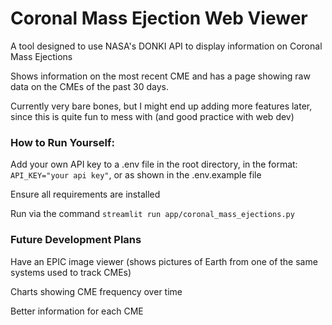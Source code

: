# Coronal Mass Ejection Web Viewer

A tool designed to use NASA's DONKI API to display information on Coronal Mass Ejections

Shows information on the most recent CME and has a page showing raw data on the CMEs of the past 30 days.

Currently very bare bones, but I might end up adding more features later, since this is quite fun to mess with (and good practice with web dev)

### How to Run Yourself:

Add your own API key to a .env file in the root directory, in the format: `API_KEY="your api key"`, or as shown in the .env.example file

Ensure all requirements are installed

Run via the command `streamlit run app/coronal_mass_ejections.py`

### Future Development Plans

Have an EPIC image viewer (shows pictures of Earth from one of the same systems used to track CMEs)

Charts showing CME frequency over time

Better information for each CME